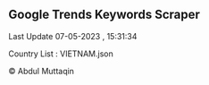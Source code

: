 

## Google Trends Keywords Scraper 
 
Last Update 07-05-2023 , 15:31:34

Country List :
VIETNAM.json



© Abdul Muttaqin 
